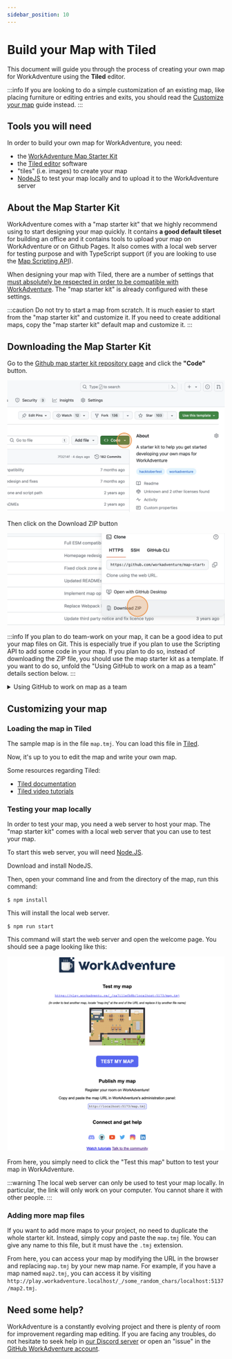```yaml
---
sidebar_position: 10
---
```


# Build your Map with Tiled

This document will guide you through the process of creating your own map for WorkAdventure using the **Tiled** editor.

:::info
If you are looking to do a simple customization of an existing map, like placing furniture or editing entries and
exits, you should read the [Customize your map](../inline-editor/index.md) guide instead.
:::

## Tools you will need

In order to build your own map for WorkAdventure, you need:

- the [WorkAdventure Map Starter Kit](https://github.com/workadventure/map-starter-kit)
- the [Tiled editor](https://www.mapeditor.org/) software
- "tiles" (i.e. images) to create your map
- [NodeJS](https://nodejs.org/en/download) to test your map locally and to upload it to the WorkAdventure server

## About the Map Starter Kit

WorkAdventure comes with a "map starter kit" that we highly recommend using to start designing your map quickly.
It contains **a good default tileset** for building an office and it contains tools to upload your map on WorkAdventure
or on Github Pages. It also comes with a local web server for testing purpose and with
TypeScript support (if you are looking to use the [Map Scripting API](/developer/map-scripting/)).

When designing your map with Tiled, there are a number of settings that [must absolutely be respected in order to be 
compatible with WorkAdventure](wa-maps.md). The "map starter kit" is already configured with these settings.

:::caution
Do not try to start a map from scratch. It is much easier to start from the "map starter kit" and customize it.
If you need to create additional maps, copy the "map starter kit" default map and customize it.
:::

## Downloading the Map Starter Kit

Go to the [Github map starter kit repository page](https://github.com/workadventure/map-starter-kit) and click the **"Code"** button.

![Open the "code" button](../images/navigate_to_repo.png)

Then click on the Download ZIP button

![Click "download" button](../images/download_repo.png)

:::info
If you plan to do team-work on your map, it can be a good idea to put your map files on Git. This is especially true
if you plan to use the Scripting API to add some code in your map. If you plan to do so,
instead of downloading the ZIP file, you should use the map starter kit as a template.
If you want to do so, unfold the "Using GitHub to work on a map as a team" details section below.
:::

<details>
  <summary>Using GitHub to work on map as a team</summary>
  <div>

Start by [creating a GitHub account](https://github.com/join) if you don't already have one.

Then, go to the [Github map starter kit repository page](https://github.com/workadventure/map-starter-kit) and click the **"Use this template"** button.

![The "Use this template" button](../images/use_this_template.png)

You will be prompted to enter a repository name for your map.

![The "create a new repository" page](../images/create_repo.png)

  </div>
</details>

## Customizing your map

### Loading the map in Tiled

The sample map is in the file `map.tmj`. You can load this file in [Tiled](https://www.mapeditor.org/).

Now, it's up to you to edit the map and write your own map.

Some resources regarding Tiled:

- [Tiled documentation](https://doc.mapeditor.org/en/stable/manual/introduction/)
- [Tiled video tutorials](https://www.gamefromscratch.com/post/2015/10/14/Tiled-Map-Editor-Tutorial-Series.aspx)

### Testing your map locally

In order to test your map, you need a web server to host your map. The "map starter kit" comes with a local web server that you can use to test your map.

To start this web server, you will need [Node.JS](https://nodejs.org/download/).

Download and install NodeJS.

Then, open your command line and from the directory of the map, run this command:

    $ npm install

This will install the local web server.

    $ npm run start

This command will start the web server and open the welcome page. You should see a page looking like this:

![The welcome page of the "map start kit"](../images/starter_kit_start_screen_gh_pages.png)

From here, you simply need to click the "Test this map" button to test your map in WorkAdventure.

:::warning
The local web server can only be used to test your map locally. In particular, the link will only work on your computer. You cannot share it with other people.
:::

### Adding more map files

If you want to add more maps to your project, no need to duplicate the whole starter kit.
Instead, simply copy and paste the `map.tmj` file. You can give any name to this file, but it must have the `.tmj` extension.

From here, you can access your map by modifying the URL in the browser and replacing `map.tmj` by your new map name.
For example, if you have a map named `map2.tmj`, you can access it by visiting `http://play.workadventure.localhost/_/some_random_chars/localhost:5137/map2.tmj`.

## Need some help?

WorkAdventure is a constantly evolving project and there is plenty of room for improvement regarding map editing.
If you are facing any troubles, do not hesitate to seek help in [our Discord server](https://discord.gg/G6Xh9ZM9aR) or open an "issue" in the [GitHub WorkAdventure account](https://github.com/thecodingmachine/workadventure/issues).
